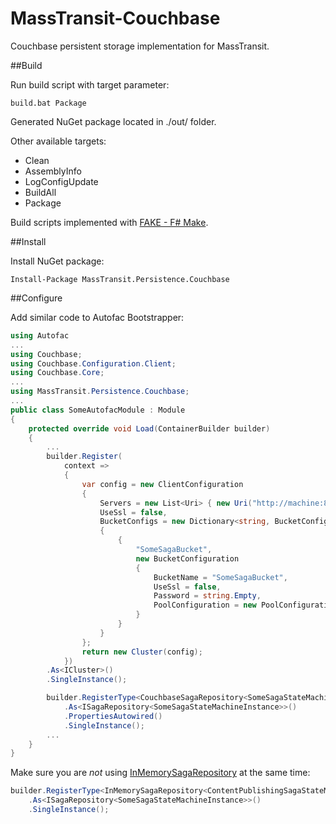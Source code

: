 # MassTransit-Couchbase

Couchbase persistent storage implementation for MassTransit.

##Build

Run build script with target parameter:

	build.bat Package

Generated NuGet package located in ./out/ folder.

Other available targets:
 - Clean
 - AssemblyInfo
 - LogConfigUpdate
 - BuildAll
 - Package

Build scripts implemented with [FAKE - F# Make](http://fsharp.github.io/FAKE/ "Go to FAKE website").

##Install

Install NuGet package:

    Install-Package MassTransit.Persistence.Couchbase

##Configure

Add similar code to Autofac Bootstrapper:
```c#
using Autofac
...
using Couchbase;
using Couchbase.Configuration.Client;
using Couchbase.Core;
...
using MassTransit.Persistence.Couchbase;
...
public class SomeAutofacModule : Module
{
    protected override void Load(ContainerBuilder builder)
    {
        ...
        builder.Register(
            context =>
            {
                var config = new ClientConfiguration
                {
                    Servers = new List<Uri> { new Uri("http://machine:8091/pools") },
                    UseSsl = false,
                    BucketConfigs = new Dictionary<string, BucketConfiguration>
                    {
                        {
                            "SomeSagaBucket",
                            new BucketConfiguration
                            {
                                BucketName = "SomeSagaBucket",
                                UseSsl = false,
                                Password = string.Empty,
                                PoolConfiguration = new PoolConfiguration { MaxSize = 10, MinSize = 5 }
                            }
                        }
                    }
                };
                return new Cluster(config);
            })
        .As<ICluster>()
        .SingleInstance();

        builder.RegisterType<CouchbaseSagaRepository<SomeSagaStateMachineInstance, SomeStateMachine>>()
            .As<ISagaRepository<SomeSagaStateMachineInstance>>()
            .PropertiesAutowired()
            .SingleInstance();
        ...
    }
}
```
Make sure you are *not* using [InMemorySagaRepository](https://github.com/MassTransit/MassTransit/blob/ee1eab9b1964b79c99deb5dd445c6075f47157df/src/MassTransit/Saga/InMemorySagaRepository.cs "See the Code") at the same time:
```c#
builder.RegisterType<InMemorySagaRepository<ContentPublishingSagaStateMachineInstance>>()
    .As<ISagaRepository<SomeSagaStateMachineInstance>>()
    .SingleInstance();
```
